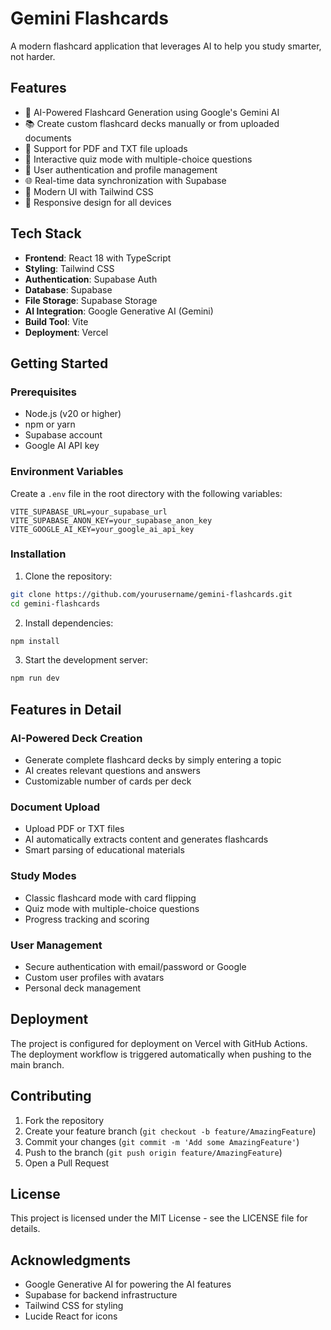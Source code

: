 # Gemini Flashcards

A modern flashcard application that leverages AI to help you study smarter, not harder.

## Features

- 🤖 AI-Powered Flashcard Generation using Google's Gemini AI
- 📚 Create custom flashcard decks manually or from uploaded documents
- 📝 Support for PDF and TXT file uploads
- 🎯 Interactive quiz mode with multiple-choice questions
- 👤 User authentication and profile management
- 🌐 Real-time data synchronization with Supabase
- 🎨 Modern UI with Tailwind CSS
- 📱 Responsive design for all devices

## Tech Stack

- **Frontend**: React 18 with TypeScript
- **Styling**: Tailwind CSS
- **Authentication**: Supabase Auth
- **Database**: Supabase
- **File Storage**: Supabase Storage
- **AI Integration**: Google Generative AI (Gemini)
- **Build Tool**: Vite
- **Deployment**: Vercel

## Getting Started

### Prerequisites

- Node.js (v20 or higher)
- npm or yarn
- Supabase account
- Google AI API key

### Environment Variables

Create a `.env` file in the root directory with the following variables:

```env
VITE_SUPABASE_URL=your_supabase_url
VITE_SUPABASE_ANON_KEY=your_supabase_anon_key
VITE_GOOGLE_AI_KEY=your_google_ai_api_key
```

### Installation

1. Clone the repository:
```bash
git clone https://github.com/yourusername/gemini-flashcards.git
cd gemini-flashcards
```

2. Install dependencies:
```bash
npm install
```

3. Start the development server:
```bash
npm run dev
```

## Features in Detail

### AI-Powered Deck Creation
- Generate complete flashcard decks by simply entering a topic
- AI creates relevant questions and answers
- Customizable number of cards per deck

### Document Upload
- Upload PDF or TXT files
- AI automatically extracts content and generates flashcards
- Smart parsing of educational materials

### Study Modes
- Classic flashcard mode with card flipping
- Quiz mode with multiple-choice questions
- Progress tracking and scoring

### User Management
- Secure authentication with email/password or Google
- Custom user profiles with avatars
- Personal deck management

## Deployment

The project is configured for deployment on Vercel with GitHub Actions. The deployment workflow is triggered automatically when pushing to the main branch.

## Contributing

1. Fork the repository
2. Create your feature branch (`git checkout -b feature/AmazingFeature`)
3. Commit your changes (`git commit -m 'Add some AmazingFeature'`)
4. Push to the branch (`git push origin feature/AmazingFeature`)
5. Open a Pull Request

## License

This project is licensed under the MIT License - see the LICENSE file for details.

## Acknowledgments

- Google Generative AI for powering the AI features
- Supabase for backend infrastructure
- Tailwind CSS for styling
- Lucide React for icons
